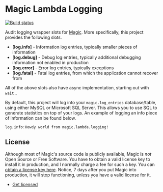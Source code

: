 
# Magic Lambda Logging

[![Build status](https://travis-ci.org/polterguy/magic.lambda.logging.svg?master)](https://travis-ci.org/polterguy/magic.lambda.logging)

Audit logging wrapper slots for [Magic](https://github.com/polterguy/magic). More specifically, this project provides the following slots.

* __[log.info]__ - Information log entries, typically smaller pieces of information
* __[log.debug]__ - Debug log entries, typically additional debugging information not enabled in production
* __[log.error]__ - Error log entries, typically exceptions
* __[log.fatal]__ - Fatal log entries, from which the application cannot recover from

All of the above slots also have async implementation, starting out with `wait.`.

By default, this project will log into your `magic.log_entries` database/table, using either MySQL or
Microsoft SQL Server. This allows you to use SQL to generate statistics on top of your logs. An example of
logging an info piece of information can be found below.

```
log.info:Howdy world from magic.lambda.logging!
```

## License

Although most of Magic's source code is publicly available, Magic is _not_ Open Source or Free Software.
You have to obtain a valid license key to install it in production, and I normally charge a fee for such a
key. You can [obtain a license key here](https://servergardens.com/buy/).
Notice, 7 days after you put Magic into production, it will stop functioning, unless you have a valid
license for it.

* [Get licensed](https://servergardens.com/buy/)
